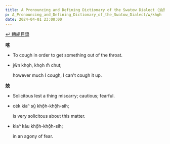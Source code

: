```yaml
---
title: A Pronouncing and Defining Dictionary of the Swatow Dialect (汕頭方言音義字典) / kho̤h
p: A_Pronouncing_and_Defining_Dictionary_of_the_Swatow_Dialect/w/kho̤h
date: 2024-04-01 23:00:00
---
```


[↩️ 轉總目錄](/A_Pronouncing_and_Defining_Dictionary_of_the_Swatow_Dialect)


**喀**
- To cough in order to get something out of the throat.

- jw̆n kho̤h, kho̤h m̄ chut;

  however much I cough, I can't cough it up.

**兢**
- Solicitous lest a thing miscarry; cautious; fearful.

- cék kĭaⁿ sṳ̄ khô̤h-khô̤h-sih;

  is very solicitous about this matter.

- kiaⁿ kàu khô̤h-khô̤h-sih;

  in an agony of fear.